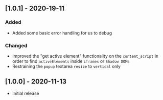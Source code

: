 ## [1.0.1] - 2020-19-11

### Added

- Added some basic error handling for us to debug

### Changed

- Improved the "get active element" functionality on the `content_script` in order to find `activeElements` inside `iframes` or `Shadow DOMs`
- Restraining the `popup` textarea `resize` to `vertical` only

## [1.0.0] - 2020-11-13

- Initial release
